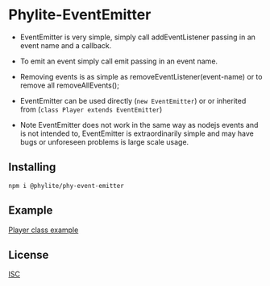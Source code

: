 # Phylite-EventEmitter

 * EventEmitter is very simple, simply call addEventListener passing in an event name and a callback.
 
 * To emit an event simply call emit passing in an event name.
 
 * Removing events is as simple as removeEventListener(event-name) or to remove all removeAllEvents();
 
 * EventEmitter can be used directly (``new EventEmitter``) or or inherited from (``class Player extends EventEmitter``)
 
 * Note EventEmitter does not work in the same way as nodejs events and is not intended to,
 EventEmitter is extraordinarily simple and may have bugs or unforeseen problems is large scale usage.
 
 ## Installing
 
 ```npm i @phylite/phy-event-emitter```
 
  ## Example
  
  [Player class example](examples/Player.js)
  
  ## License
  
  [ISC](LICENSE.txt)